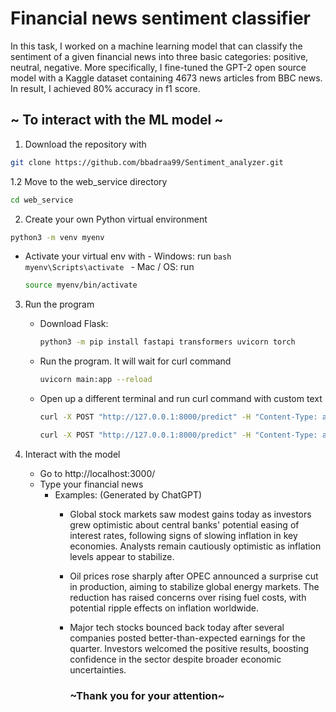 # Financial news sentiment classifier

In this task, I worked on a machine learning model that can classify the sentiment of a given financial news into three basic categories: positive, neutral, negative. More specifically, I fine-tuned the GPT-2 open source model with a Kaggle dataset containing 4673 news articles from BBC news. In result, I achieved 80% accuracy in f1 score.

## ~ To interact with the ML model ~

1. Download the repository with 
```bash
git clone https://github.com/bbadraa99/Sentiment_analyzer.git
```
1.2 Move to the web_service directory 
```bash
cd web_service
```
2. Create your own Python virtual environment

```bash
python3 -m venv myenv
```
   - Activate your virtual env with
    - Windows: run
         ```bash
         myenv\Scripts\activate
         ```
    - Mac / OS: run
        ```bash
        source myenv/bin/activate
        ```
3. Run the program
    - Download Flask: 
      ```bash
      python3 -m pip install fastapi transformers uvicorn torch
      ```
    - Run the program. It will wait for curl command
      ```bash
      uvicorn main:app --reload
      ```
    - Open up a different terminal and run curl command with custom text
      ```bash
      curl -X POST "http://127.0.0.1:8000/predict" -H "Content-Type: application/json" -d "{\"text\": \"The stock market is doing well today.\"}"
      ```
      ```bash
      curl -X POST "http://127.0.0.1:8000/predict" -H "Content-Type: application/json" -d "{\"text\": \"Global stock markets saw modest gains today as investors grew optimistic about central banks' potential easing of interest rates, following signs of slowing inflation in key economies. Analysts remain cautiously optimistic as inflation levels appear to stabilize.\"}"
      ```
      
4. Interact with the model
   - Go to http://localhost:3000/ 
   - Type your financial news
     - Examples: (Generated by ChatGPT)
       - Global stock markets saw modest gains today as investors grew optimistic about central banks' potential easing of interest rates, following signs of slowing inflation in key economies. Analysts remain cautiously optimistic as inflation levels appear to stabilize. 
       - Oil prices rose sharply after OPEC announced a surprise cut in production, aiming to stabilize global energy markets. The reduction has raised concerns over rising fuel costs, with potential ripple effects on inflation worldwide.
       - Major tech stocks bounced back today after several companies posted better-than-expected earnings for the quarter. Investors welcomed the positive results, boosting confidence in the sector despite broader economic uncertainties.

            ### ~Thank you for your attention~
